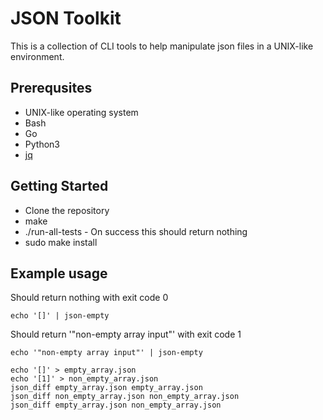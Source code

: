 # JSON Toolkit

This is a collection of CLI tools to help manipulate json files in a UNIX-like environment.

## Prerequsites

* UNIX-like operating system
* Bash
* Go
* Python3
* [jq](https://stedolan.github.io/jq/)

## Getting Started

* Clone the repository
* make
* ./run-all-tests - On success this should return nothing
* sudo make install

## Example usage

Should return nothing with exit code 0
```
echo '[]' | json-empty
```

Should return '"non-empty array input"' with exit code 1
```
echo '"non-empty array input"' | json-empty
```

```
echo '[]' > empty_array.json
echo '[1]' > non_empty_array.json
json_diff empty_array.json empty_array.json
json_diff non_empty_array.json non_empty_array.json
json_diff empty_array.json non_empty_array.json
```
